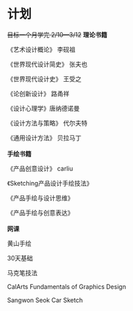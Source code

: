 # 计划
~~目标一个月学完  2/10—3/12~~
**理论书籍**

《艺术设计概论》 李砚祖

《世界现代设计简史》 张夫也

《世界现代设计史》 王受之

《论创新设计》 路甬祥

《设计心理学》唐纳德诺曼

《设计方法与策略》 代尔夫特

《通用设计方法》 贝拉马丁
<br/><br/>
**手绘书籍**

《产品创意设计》 carliu

《Sketching产品设计手绘技法》

《产品手绘与设计思维》

《产品手绘与创意表达》
<br/><br/>
**网课**

黄山手绘

30天基础

马克笔技法

CalArts Fundamentals of Graphics Design

Sangwon Seok Car Sketch